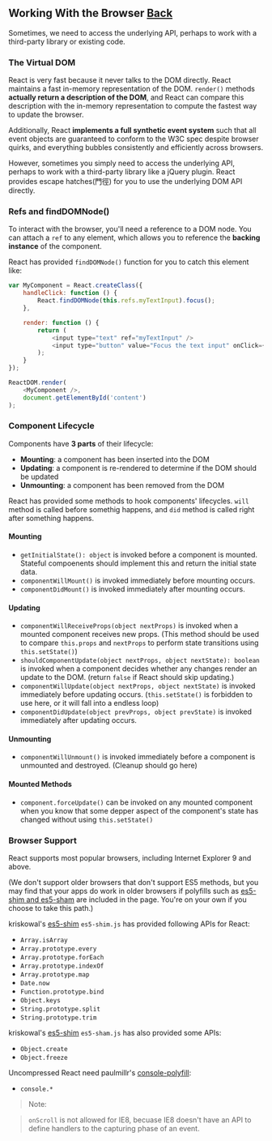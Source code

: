## Working With the Browser [Back](./../react.md)

Sometimes, we need to access the underlying API, perhaps to work with a third-party library or existing code.

### The Virtual DOM

React is very fast because it never talks to the DOM directly. React maintains a fast in-memory representation of the DOM. `render()` methods **actually return a description of the DOM**, and React can compare this description with the in-memory representation to compute the fastest way to update the browser.

Additionally, React **implements a full synthetic event system** such that all event objects are guaranteed to conform to the W3C spec despite browser quirks, and everything bubbles consistently and efficiently across browsers.

However, sometimes you simply need to access the underlying API, perhaps to work with a third-party library like a jQuery plugin. React provides escape hatches(門徑) for you to use the underlying DOM API directly.

### Refs and findDOMNode()

To interact with the browser, you'll need a reference to a DOM node. You can attach a `ref` to any element, which allows you to reference the **backing instance** of the component.

React has provided `findDOMNode()` function for you to catch this element like:

```js
var MyComponent = React.createClass({
    handleClick: function () {
        React.findDOMNode(this.refs.myTextInput).focus();
    },

    render: function () {
        return (
            <input type="text" ref="myTextInput" />
            <input type="button" value="Focus the text input" onClick={} />
        );
    }
});

ReactDOM.render(
    <MyComponent />,
    document.getElementById('content')
);
```

### Component Lifecycle

Components have **3 parts** of their lifecycle:

- **Mounting**: a component has been inserted into the DOM
- **Updating**: a component is re-rendered to determine if the DOM should be updated
- **Unmounting**: a component has been removed from the DOM

React has provided some methods to hook components' lifecycles. `will` method is called before somethig happens, and `did` method is called right after something happens.

#### Mounting

- `getInitialState(): object` is invoked before a component is mounted. Stateful compoenents should implement this and return the initial state data.
- `componentWillMount()` is invoked immediately before mounting occurs.
- `componentDidMount()` is invoked immediately after mounting occurs.

#### Updating

- `componentWillReceiveProps(object nextProps)` is invoked when a mounted component receives new props. (This method should be used to compare `this.props` and `nextProps` to perform state transitions using `this.setState()`)
- `shouldComponentUpdate(object nextProps, object nextState): boolean` is invoked when a component decides whether any changes render an update to the DOM. (return `false` if React should skip updating.)
- `componentWillUpdate(object nextProps, object nextState)` is invoked immediately before updating occurs. (`this.setState()` is forbidden to use here, or it will fall into a endless loop)
- `componentDidUpdate(object prevProps, object prevState)` is invoked immediately after updating occurs.

#### Unmounting

- `componentWillUnmount()` is invoked immediately before a component is unmounted and destroyed. (Cleanup should go here)

#### Mounted Methods

- `component.forceUpdate()` can be invoked on any mounted component when you know that some depper aspect of the component's state has changed without using `this.setState()`

### Browser Support

React supports most popular browsers, including Internet Explorer 9 and above.

(We don't support older browsers that don't support ES5 methods, but you may find that your apps do work in older browsers if polyfills such as [es5-shim and es5-sham](https://github.com/es-shims/es5-shim) are included in the page. You're on your own if you choose to take this path.)

kriskowal's [es5-shim](https://github.com/kriskowal/es5-shim) `es5-shim.js` has provided following APIs for React:

- `Array.isArray`
- `Array.prototype.every`
- `Array.prototype.forEach`
- `Array.prototype.indexOf`
- `Array.prototype.map`
- `Date.now`
- `Function.prototype.bind`
- `Object.keys`
- `String.prototype.split`
- `String.prototype.trim`

kriskowal's [es5-shim](https://github.com/kriskowal/es5-shim) `es5-sham.js` has also provided some APIs:

- `Object.create`
- `Object.freeze`

Uncompressed React need paulmillr's [console-polyfill](https://github.com/paulmillr/console-polyfill):

- `console.*`

> Note:

> `onScroll` is not allowed for IE8, becuase IE8 doesn't have an API to define handlers to the capturing phase of an event.